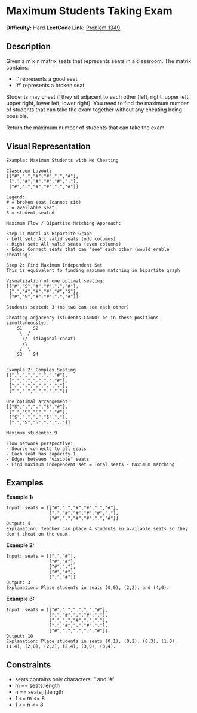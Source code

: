 # Maximum Students Taking Exam

**Difficulty:** Hard
**LeetCode Link:** [Problem 1349](https://leetcode.com/problems/maximum-students-taking-exam/)

## Description
Given a m x n matrix seats that represents seats in a classroom. The matrix contains:
- '.' represents a good seat
- '#' represents a broken seat

Students may cheat if they sit adjacent to each other (left, right, upper left, upper right, lower left, lower right). You need to find the maximum number of students that can take the exam together without any cheating being possible.

Return the maximum number of students that can take the exam.

## Visual Representation

```
Example: Maximum Students with No Cheating

Classroom Layout:
[["#",".","#","#",".","#"],
 [".","#","#","#","#","."],
 ["#",".","#","#",".","#"]]

Legend:
# = broken seat (cannot sit)
. = available seat
S = student seated

Maximum Flow / Bipartite Matching Approach:

Step 1: Model as Bipartite Graph
- Left set: All valid seats (odd columns)
- Right set: All valid seats (even columns)
- Edge: Connect seats that can "see" each other (would enable cheating)

Step 2: Find Maximum Independent Set
This is equivalent to finding maximum matching in bipartite graph

Visualization of one optimal seating:
[["#","S","#","#",".","#"],
 [".","#","#","#","#","S"],
 ["#","S","#","#",".","#"]]

Students seated: 3 (no two can see each other)

Cheating adjacency (students CANNOT be in these positions simultaneously):
    S1    S2
     \  /
      \/  (diagonal cheat)
      /\
     /  \
    S3    S4


Example 2: Complex Seating
[[".",".",".",".","#"],
 [".",".",".",".","#"],
 [".",".",".",".","."],
 [".",".",".",".","."]]

One optimal arrangement:
[["S",".",".","S","#"],
 [".","S","S",".","#"],
 ["S",".",".","S","."],
 [".","S","S",".",".."]]

Maximum students: 9

Flow network perspective:
- Source connects to all seats
- Each seat has capacity 1
- Edges between "visible" seats
- Find maximum independent set = Total seats - Maximum matching
```

## Examples

**Example 1:**
```
Input: seats = [["#",".","#","#",".","#"],
                [".","#","#","#","#","."],
                ["#",".","#","#",".","#"]]
Output: 4
Explanation: Teacher can place 4 students in available seats so they don't cheat on the exam.
```

**Example 2:**
```
Input: seats = [[".","#"],
                ["#","#"],
                ["#","."],
                ["#","#"],
                [".","#"]]
Output: 3
Explanation: Place students in seats (0,0), (2,2), and (4,0).
```

**Example 3:**
```
Input: seats = [["#",".",".",".","#"],
                [".","#",".","#","."],
                [".",".","#",".","."],
                [".","#",".","#","."],
                ["#",".",".",".","#"]]
Output: 10
Explanation: Place students in seats (0,1), (0,2), (0,3), (1,0), (1,4), (2,0), (2,2), (2,4), (3,0), (3,4).
```

## Constraints
- seats contains only characters '.' and '#'
- m == seats.length
- n == seats[i].length
- 1 <= m <= 8
- 1 <= n <= 8

